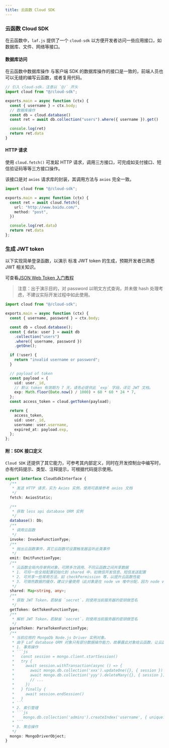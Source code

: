 ```yaml
---
title: 云函数 Cloud SDK
---
```


### 云函数 Cloud SDK

在云函数中，`laf.js` 提供了一个 `cloud-sdk` 以方便开发者访问一些应用接口，如数据库、文件、网络等接口。

#### 数据库访问

在云函数中数据库操作 与客户端 SDK 的数据库操作的接口是一致的，前端人员也可以无缝的编写云函数，或者复用代码。

```ts
// 引入 cloud-sdk，注意以 `@/` 开头
import cloud from "@/cloud-sdk";

exports.main = async function (ctx) {
  const { username } = ctx.body;
  // 数据库操作
  const db = cloud.database()
  const ret = await db.collection("users").where({ username }).get()

  console.log(ret)
  return ret.data
}
```

#### HTTP 请求

使用 `cloud.fetch()` 可发起 HTTP 请求，调用三方接口，可完成如支付接口、短信验证码等等三方接口操作。

该接口是对 `axios` 请求库的封装，其调用方法与 `axios` 完全一致。

```ts
import cloud from "@/cloud-sdk";

exports.main = async function (ctx) {
  const ret = await cloud.fetch({
    url: "http://www.baidu.com/",
    method: "post",
  })

  console.log(ret.data)
  return ret.data
};
```

### 生成 JWT token

以下实现简单登录函数，以演示 标准 JWT token 的生成，预期开发者已熟悉 JWT 相关知识。

可查看[JSON Web Token 入门教程](https://www.ruanyifeng.com/blog/2018/07/json_web_token-tutorial.html)

> 注意：出于演示目的，对 password 以明文方式查询，并未做 hash 处理考虑，不建议实际开发过程中如此使用。

```ts
import cloud from "@/cloud-sdk";

exports.main = async function (ctx) {
  const { username, password } = ctx.body;

  const db = cloud.database();
  const { data: user } = await db
    .collection("users")
    .where({ username, password })
    .getOne();

  if (!user) {
    return "invalid username or password";
  }

  // payload of token
  const payload = {
    uid: user._id,
    // 默认 token 有效期为 7 天，请务必提供此 `exp` 字段，详见 JWT 文档。
    exp: Math.floor(Date.now() / 1000) + 60 * 60 * 24 * 7,
  };
  const access_token = cloud.getToken(payload);

  return {
    access_token,
    uid: user._id,
    username: user.username,
    expired_at: payload.exp,
  };
};
```

#### 附：SDK 接口定义

`Cloud SDK` 还提供了其它能力，可参考其内部定义，同时在开发控制台中编写时，亦有代码提示、类型、注释提示，可根据代码提示使用。

````ts
export interface CloudSdkInterface {
  /**
   * 发送 HTTP 请求，实为 Axios 实例，使用可直接参考 axios 文档
   */
  fetch: AxiosStatic;

  /**
   * 获取 less api database ORM 实例
   */
  database(): Db;
  /**
   * 调用云函数
   */
  invoke: InvokeFunctionType;
  /**
   * 抛出云函数事件，其它云函数可设置触发器监听此类事件
   */
  emit: EmitFunctionType;
  /**
   * 云函数全局内存单例对象，可跨多次调用、不同云函数之间共享数据
   * 1. 可将一些全局配置初始化到 shared 中，如微信开发信息、短信发送配置
   * 2. 可共享一些常用方法，如 checkPermission 等，以提升云函数性能
   * 3. 可做热数据的缓存，建议少量使用（此对象是在 node vm 堆中分配，因为 node vm 堆内存限制）
   */
  shared: Map<string, any>;
  /**
   * 获取 JWT Token，若缺省 `secret`，则使用当前服务器的密钥做签名
   */
  getToken: GetTokenFunctionType;
  /**
   * 解析 JWT Token，若缺省 `secret`，则使用当前服务器的密钥做签名
   */
  parseToken: ParseTokenFunctionType;
  /**
   * 当前应用的 MongoDb Node.js Driver 实例对象。
   * 由于 Laf database ORM 对象只有部分数据操作能力，故暴露此对象给云函数，让云函数拥有完整的数据库操作能力：
   * 1. 事务操作
   * ```js
   *   const session = mongo.client.startSession()
   *   try {
   *     await session.withTransaction(async () => {
   *       await mongo.db.collection('xxx').updateOne({}, { session })
   *       await mongo.db.collection('yyy').deleteMany({}, { session })
   *       // ...
   *     })
   *   } finally {
   *     await session.endSession()
   *   }
   * ```
   * 2. 索引管理
   * ```js
   *    mongo.db.collection('admins').createIndex('username', { unique: true })
   * ```
   * 3. 聚合操作
   */
  mongo: MongoDriverObject;
}
````
